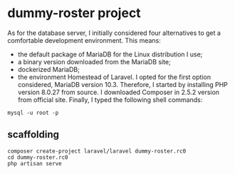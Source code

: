# dummy-roster project

As for the database server, I initially considered four alternatives to get a comfortable development environment.
This means:
* the default package of MariaDB for the Linux distribution I use;
* a binary version downloaded from the MariaDB site;
* dockerized MariaDB;
* the environment Homestead of Laravel.
I opted for the first option considered, MariaDB version 10.3.
Therefore, I started by installing PHP version 8.0.27 from source.
I downloaded Composer in 2.5.2 version from official site.
Finally, I typed the following shell commands:

```shell
mysql -u root -p

```

## scaffolding

```shell
composer create-project laravel/laravel dummy-roster.rc0
cd dummy-roster.rc0
php artisan serve
```
